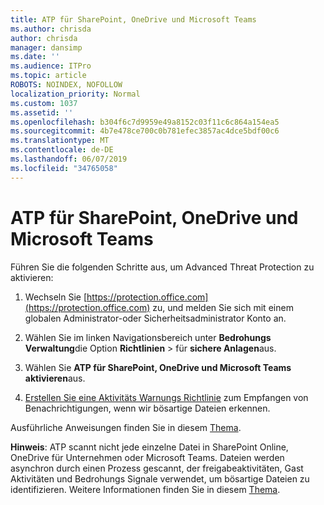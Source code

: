 ```yaml
---
title: ATP für SharePoint, OneDrive und Microsoft Teams
ms.author: chrisda
author: chrisda
manager: dansimp
ms.date: ''
ms.audience: ITPro
ms.topic: article
ROBOTS: NOINDEX, NOFOLLOW
localization_priority: Normal
ms.custom: 1037
ms.assetid: ''
ms.openlocfilehash: b304f6c7d9959e49a8152c03f11c6c864a154ea5
ms.sourcegitcommit: 4b7e478ce700c0b781efec3857ac4dce5bdf00c6
ms.translationtype: MT
ms.contentlocale: de-DE
ms.lasthandoff: 06/07/2019
ms.locfileid: "34765058"
---
```

# <a name="atp-for-sharepoint-onedrive-and-microsoft-teams"></a>ATP für SharePoint, OneDrive und Microsoft Teams

Führen Sie die folgenden Schritte aus, um Advanced Threat Protection zu aktivieren:

1. Wechseln Sie [https://protection.office.com](https://protection.office.com) zu, und melden Sie sich mit einem globalen Administrator-oder Sicherheitsadministrator Konto an.

2. Wählen Sie im linken Navigationsbereich unter **Bedrohungs Verwaltung**die Option **Richtlinien** \> für **sichere Anlagen**aus.

3. Wählen Sie **ATP für SharePoint, OneDrive und Microsoft Teams aktivieren**aus.

4. [Erstellen Sie eine Aktivitäts Warnungs Richtlinie](https://docs.microsoft.com/office365/securitycompliance/create-activity-alerts) zum Empfangen von Benachrichtigungen, wenn wir bösartige Dateien erkennen.

Ausführliche Anweisungen finden Sie in diesem [Thema](https://docs.microsoft.com/office365/securitycompliance/turn-on-atp-for-spo-odb-and-teams).

**Hinweis**: ATP scannt nicht jede einzelne Datei in SharePoint Online, OneDrive für Unternehmen oder Microsoft Teams. Dateien werden asynchron durch einen Prozess gescannt, der freigabeaktivitäten, Gast Aktivitäten und Bedrohungs Signale verwendet, um bösartige Dateien zu identifizieren. Weitere Informationen finden Sie in diesem [Thema](https://docs.microsoft.com/office365/securitycompliance/atp-for-spo-odb-and-teams).
